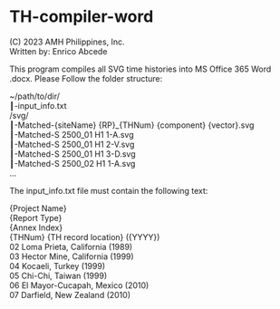# TH-compiler-word

(C) 2023 AMH Philippines, Inc. \
Written by: Enrico Abcede 

This program compiles all SVG time histories into MS Office 365 Word .docx. Please Follow the folder structure:

~/path/to/dir/ \
┃-input_info.txt \
/svg/ \
  ┃-Matched-{siteName} {RP}_{THNum} {component} {vector}.svg \
  ┃-Matched-S 2500_01 H1 1-A.svg \
  ┃-Matched-S 2500_01 H1 2-V.svg \
  ┃-Matched-S 2500_01 H1 3-D.svg \
  ┃-Matched-S 2500_02 H1 1-A.svg \
  ... 

The input_info.txt file must contain the following text: 

{Project Name} \
{Report Type} \
{Annex Index} \
{THNum} {TH record location} ({YYYY}) \
02 Loma Prieta, California (1989) \
03 Hector Mine, California (1999) \
04 Kocaeli, Turkey (1999) \
05 Chi-Chi, Taiwan (1999) \
06 El Mayor-Cucapah, Mexico (2010) \
07 Darfield, New Zealand (2010) 
